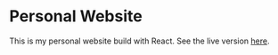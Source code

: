 # Personal Website

This is my personal website build with React.
See the live version [here](https://timo-dilg.web.app/).
